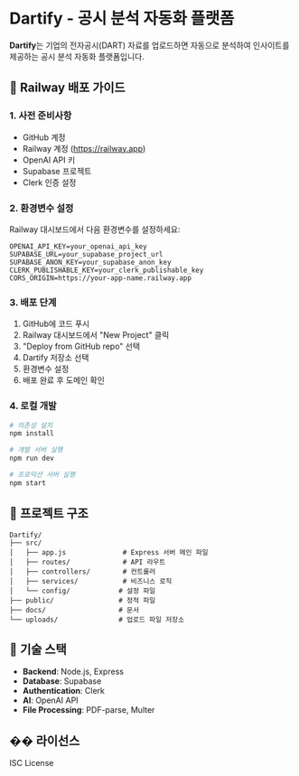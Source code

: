 # Dartify - 공시 분석 자동화 플랫폼

**Dartify**는 기업의 전자공시(DART) 자료를 업로드하면 자동으로 분석하여 인사이트를 제공하는 공시 분석 자동화 플랫폼입니다.

## 🚀 Railway 배포 가이드

### 1. 사전 준비사항

- GitHub 계정
- Railway 계정 (https://railway.app)
- OpenAI API 키
- Supabase 프로젝트
- Clerk 인증 설정

### 2. 환경변수 설정

Railway 대시보드에서 다음 환경변수를 설정하세요:

```
OPENAI_API_KEY=your_openai_api_key
SUPABASE_URL=your_supabase_project_url
SUPABASE_ANON_KEY=your_supabase_anon_key
CLERK_PUBLISHABLE_KEY=your_clerk_publishable_key
CORS_ORIGIN=https://your-app-name.railway.app
```

### 3. 배포 단계

1. GitHub에 코드 푸시
2. Railway 대시보드에서 "New Project" 클릭
3. "Deploy from GitHub repo" 선택
4. Dartify 저장소 선택
5. 환경변수 설정
6. 배포 완료 후 도메인 확인

### 4. 로컬 개발

```bash
# 의존성 설치
npm install

# 개발 서버 실행
npm run dev

# 프로덕션 서버 실행
npm start
```

## 📁 프로젝트 구조

```
Dartify/
├── src/
│   ├── app.js              # Express 서버 메인 파일
│   ├── routes/             # API 라우트
│   ├── controllers/        # 컨트롤러
│   ├── services/           # 비즈니스 로직
│   └── config/            # 설정 파일
├── public/                # 정적 파일
├── docs/                  # 문서
└── uploads/               # 업로드 파일 저장소
```

## 🔧 기술 스택

- **Backend**: Node.js, Express
- **Database**: Supabase
- **Authentication**: Clerk
- **AI**: OpenAI API
- **File Processing**: PDF-parse, Multer

## �� 라이선스

ISC License
